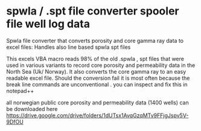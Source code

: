 # spwla / .spt file converter spooler file well log data 
Spwla file converter that converts porosity and core gamma ray data to excel files: Handles also line based spwla spt files

This excels VBA macro  reads 98% of the old .spwla , spt files that  were used in various variants to record core porosity and permeability data in the North Sea (Uk/ Norway).
It also converts the core gamma ray to an easy readable excel file.
Should the conversion fail it is most often because the break line commands are unconventional . you can inspect and fix this in notepad++

all norwegian public core porosity and permeability data (1400 wells) can be downloaded here https://drive.google.com/drive/folders/1dUTsx1AvqGzqMTv9FFjgJspv5V-9DfOU
